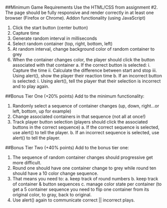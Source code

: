##Minimum Game Requirements
Use the HTML/CSS from assignment #2. The page should be fully responsive and render correctly in at least one browser (Firefox or Chrome).
Addon functionality (using JavaScript)
1. Click the start button (center button)
2. Capture time
3. Generate random interval in milliseconds
4. Select random container (top, right, bottom, left)
5. At random interval, change background color of random container to grey
6. When the container changes color, the player should click the button associated with that container
    a. If the correct button is selected:
        i. Capture the time
        ii. Calculate the difference between start and stop
        iii. Using alert(), show the player their reaction time
    b. If an incorrect button is selected:
        i. Using alert(), tell the player that their selection is incorrect and to play again.

##Bonus Tier One (+20% points)
Add to the minimum functionality:
1. Randomly select a sequence of container changes (up, down, right...or left, bottom, up for example)
2. Change associated containers in that sequence (not all at once!)
3. Track player button selection (players should click the associated buttons in the correct sequence)
    a. If the correct sequence is selected, use alert() to tell the player.
    b. If an incorrect sequence is selected, use alert() to tell the player.

##Bonus Tier Two (+40% points)
Add to the bonus tier one:
1. The sequence of random container changes should progressive get more difficult.
2. Round one should have one container change to grey while round ten should have a 10 color change sequence.
3. That means you need to:
    a. keep track of round numbers
    b. keep track of container & button sequences
    c. manage color state per container (to get a 5 container sequence you need to flip one container from its original color, to gray, back to original.
4. Use alert() again to communicate correct || incorrect plays.
